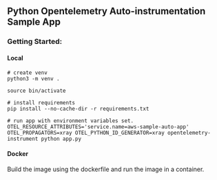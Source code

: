 ## Python Opentelemetry Auto-instrumentation Sample App

### Getting Started:

#### Local

```
# create venv
python3 -m venv .

source bin/activate

# install requirements
pip install --no-cache-dir -r requirements.txt

# run app with environment variables set.
OTEL_RESOURCE_ATTRIBUTES='service.name=aws-sample-auto-app' OTEL_PROPAGATORS=xray OTEL_PYTHON_ID_GENERATOR=xray opentelemetry-instrument python app.py
```

#### Docker
Build the image using the dockerfile and run the image in a container. 

